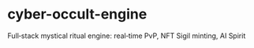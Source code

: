 # cyber-occult-engine
Full‑stack mystical ritual engine: real‑time PvP, NFT Sigil minting, AI Spirit

